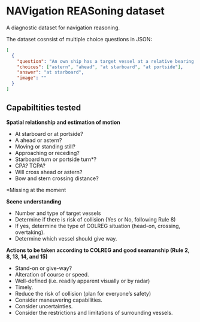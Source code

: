 # NAVigation REASoning dataset

A diagnostic dataset for navigation reasoning.

The dataset cosnsist of multiple choice questions in JSON:

```json
[
  {
    "question": "An own ship has a target vessel at a relative bearing of 90 degrees. Which of the given terms best describe the location of the the target ship relative to the own ship.",
    "choices": ["astern", "ahead", "at starboard", "at portside"],
    "answer": "at starboard",
    "image": ""
  }
]
```

## Capabiltities tested

**Spatial relationship and estimation of motion**

- At starboard or at portside?
- A ahead or astern?
- Moving or standing still?
- Approaching or receding?
- Starboard turn or portside turn*?
- CPA? TCPA?
- Will cross ahead or astern?
- Bow and stern crossing distance?

*Missing at the moment

**Scene understanding**

- Number and type of target vessels
- Determine if there is risk of collision (Yes or No, following Rule 8)
- If yes, determine the type of COLREG situation (head-on, crossing, overtaking).
- Determine which vessel should give way.


**Actions to be taken according to COLREG and good seamanship (Rule 2, 8, 13, 14, and 15)**

- Stand-on or give-way?
- Alteration of course or speed.
- Well-defined (i.e. readily apparent visually or by radar)
- Timely.
- Reduce the risk of collision (plan for everyone’s safety)
- Consider maneuvering capabilities.
- Consider uncertainties.
- Consider the restrictions and limitations of surrounding vessels.
